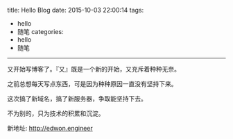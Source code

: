 title: Hello Blog
date: 2015-10-03 22:00:14
tags:
 - hello
 - 随笔
categories:
 - hello
 - 随笔
---

又开始写博客了。『又』既是一个新的开始，又充斥着种种无奈。

之前总想每天写点东西，可是因为种种原因一直没有坚持下来。

这次搞了新域名，搞了新服务器，争取能坚持下去。

不为别的，只为技术的积累和沉淀。

新地址: <http://edwon.engineer>
